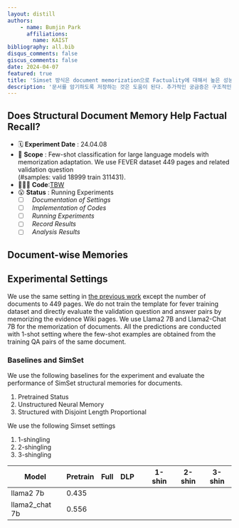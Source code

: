 ```yaml
---
layout: distill
authors: 
    - name: Bumjin Park
      affiliations:
        name: KAIST
bibliography: all.bib
disqus_comments: false
giscus_comments: false
date: 2024-04-07
featured: true
title: 'Simset 방식은 document memorization으로 Factuality에 대해서 높은 성능을 낼 수 있는가? (Korean)'
description: '문서를 암기하도록 저장하는 것은 도움이 된다. 추가적인 궁금증은 구조적인 메모리로 문서를 암기하는 것이 도움이 되는지 여부이다.'
---
```

## Does Structural Document Memory Help Factual Recall? 

* 🗓️ **Experiment Date** : 24.04.08 
* 🌸 **Scope** : Few-shot classification for large language models with memorization adaptation. We use FEVER dataset 449 pages and related validation question <br> (#samples: valid 18999 train 311431). 
* 🧑🏻‍💻 **Code**:[TBW]()
* 😮 **Status** : Running Experiments 
  - [ ] &nbsp; *Documentation of Settings*
  - [ ] &nbsp; *Implementation of Codes*
  - [ ] &nbsp; *Running Experiments*
  - [ ] &nbsp; *Record Results*
  - [ ] &nbsp; *Analysis Results* 

## Document-wise Memories 



## Experimental Settings 

We use the same setting in [the previous work](https://fxnnxc.github.io/study/240328_fever_neural_memory/) except the number of documents to 449 pages. 
We do not train the template for fever training dataset and directly evaluate the validation question and answer pairs by memorizing the evidence Wiki pages. 
We use Llama2 7B and  Llama2-Chat 7B for the memorization of documents. All the predictions are conducted with 1-shot setting where the few-shot examples are obtained from the training QA pairs of the same document. 


### Baselines and SimSet 

We use the following baselines for the experiment and evaluate the performance of SimSet structural memories for documents. 

1. Pretrained Status
2. Unstructured Neural Memory 
3. Structured with Disjoint Length Proportional 

We use the following Simset settings 
1. 1-shingling 
2. 2-shingling 
3. 3-shingling 

|Model            |  Pretrain |  Full  |  DLP |         |  1-shin  |    2-shin   |   3-shin   |    
|-----------------|-----------|--------|------|---------|----------|-------------|------------|
llama2 7b         |  0.435    |
llama2_chat 7b    |  0.556    |





